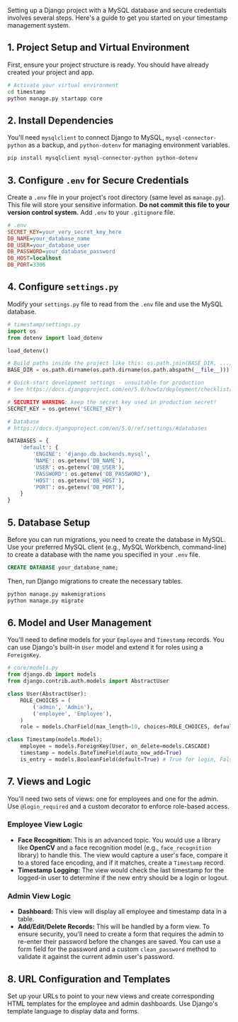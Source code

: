 Setting up a Django project with a MySQL database and secure credentials involves several steps. Here's a guide to get you started on your timestamp management system.

## 1\. Project Setup and Virtual Environment

First, ensure your project structure is ready. You should have already created your project and app.

```bash
# Activate your virtual environment
cd timestamp
python manage.py startapp core
```

## 2\. Install Dependencies

You'll need `mysqlclient` to connect Django to MySQL, `mysql-connector-python` as a backup, and `python-dotenv` for managing environment variables.

```bash
pip install mysqlclient mysql-connector-python python-dotenv
```

## 3\. Configure `.env` for Secure Credentials

Create a `.env` file in your project's root directory (same level as `manage.py`). This file will store your sensitive information. **Do not commit this file to your version control system.** Add `.env` to your `.gitignore` file.

```ini
# .env
SECRET_KEY=your_very_secret_key_here
DB_NAME=your_database_name
DB_USER=your_database_user
DB_PASSWORD=your_database_password
DB_HOST=localhost
DB_PORT=3306
```

## 4\. Configure `settings.py`

Modify your `settings.py` file to read from the `.env` file and use the MySQL database.

```python
# timestamp/settings.py
import os
from dotenv import load_dotenv

load_dotenv()

# Build paths inside the project like this: os.path.join(BASE_DIR, ...)
BASE_DIR = os.path.dirname(os.path.dirname(os.path.abspath(__file__)))

# Quick-start development settings - unsuitable for production
# See https://docs.djangoproject.com/en/5.0/howto/deployment/checklist/

# SECURITY WARNING: keep the secret key used in production secret!
SECRET_KEY = os.getenv('SECRET_KEY')

# Database
# https://docs.djangoproject.com/en/5.0/ref/settings/#databases

DATABASES = {
    'default': {
        'ENGINE': 'django.db.backends.mysql',
        'NAME': os.getenv('DB_NAME'),
        'USER': os.getenv('DB_USER'),
        'PASSWORD': os.getenv('DB_PASSWORD'),
        'HOST': os.getenv('DB_HOST'),
        'PORT': os.getenv('DB_PORT'),
    }
}
```

## 5\. Database Setup

Before you can run migrations, you need to create the database in MySQL. Use your preferred MySQL client (e.g., MySQL Workbench, command-line) to create a database with the name you specified in your `.env` file.

```sql
CREATE DATABASE your_database_name;
```

Then, run Django migrations to create the necessary tables.

```bash
python manage.py makemigrations
python manage.py migrate
```

## 6\. Model and User Management

You'll need to define models for your `Employee` and `Timestamp` records. You can use Django's built-in `User` model and extend it for roles using a `ForeignKey`.

```python
# core/models.py
from django.db import models
from django.contrib.auth.models import AbstractUser

class User(AbstractUser):
    ROLE_CHOICES = (
        ('admin', 'Admin'),
        ('employee', 'Employee'),
    )
    role = models.CharField(max_length=10, choices=ROLE_CHOICES, default='employee')

class Timestamp(models.Model):
    employee = models.ForeignKey(User, on_delete=models.CASCADE)
    timestamp = models.DateTimeField(auto_now_add=True)
    is_entry = models.BooleanField(default=True) # True for login, False for logout
```

## 7\. Views and Logic

You'll need two sets of views: one for employees and one for the admin. Use `@login_required` and a custom decorator to enforce role-based access.

### Employee View Logic

  * **Face Recognition:** This is an advanced topic. You would use a library like **OpenCV** and a face recognition model (e.g., `face_recognition` library) to handle this. The view would capture a user's face, compare it to a stored face encoding, and if it matches, create a `Timestamp` record.
  * **Timestamp Logging:** The view would check the last timestamp for the logged-in user to determine if the new entry should be a login or logout.

### Admin View Logic

  * **Dashboard:** This view will display all employee and timestamp data in a table.
  * **Add/Edit/Delete Records:** This will be handled by a form view. To ensure security, you'll need to create a form that requires the admin to re-enter their password before the changes are saved. You can use a form field for the password and a custom `clean_password` method to validate it against the current admin user's password.

## 8\. URL Configuration and Templates

Set up your URLs to point to your new views and create corresponding HTML templates for the employee and admin dashboards. Use Django's template language to display data and forms.